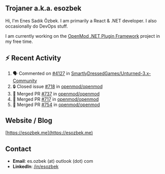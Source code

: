 ##  Trojaner a.k.a. esozbek
Hi, I'm Enes Sadık Özbek. I am primarily a React & .NET developer. I also occasionally do DevOps stuff.

I am currently working on the [OpenMod .NET Plugin Framework](https://github.com/openmod/openmod) project in my free time. 

## :zap: Recent Activity

<!--START_SECTION:activity-->
1. 🗣 Commented on [#4127](https://github.com/SmartlyDressedGames/Unturned-3.x-Community/issues/4127#issuecomment-1762038154) in [SmartlyDressedGames/Unturned-3.x-Community](https://github.com/SmartlyDressedGames/Unturned-3.x-Community)
2. 🔒 Closed issue [#718](https://github.com/openmod/openmod/issues/718) in [openmod/openmod](https://github.com/openmod/openmod)
3. 🎉 Merged PR [#737](https://github.com/openmod/openmod/pull/737) in [openmod/openmod](https://github.com/openmod/openmod)
4. 🎉 Merged PR [#717](https://github.com/openmod/openmod/pull/717) in [openmod/openmod](https://github.com/openmod/openmod)
5. 🎉 Merged PR [#754](https://github.com/openmod/openmod/pull/754) in [openmod/openmod](https://github.com/openmod/openmod)
<!--END_SECTION:activity-->

## Website / Blog
[https://esozbek.me](https://esozbek.me)

## Contact
- **Email**: es.ozbek (at) outlook (dot) com
- **LinkedIn**: [/in/esozbek](https://linkedin.com/in/esozbek)
